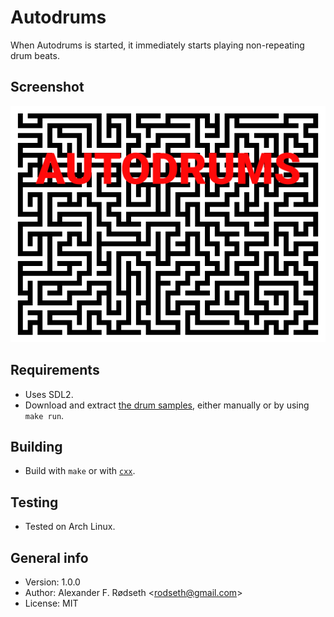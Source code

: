 # Autodrums

When Autodrums is started, it immediately starts playing non-repeating drum beats.

## Screenshot

![keybindings](img/keybindings.png)

## Requirements

* Uses SDL2.
* Download and extract [the drum samples](http://cdn.mos.musicradar.com/audio/samples/musicradar-drum-samples.zip), either manually or by using `make run`.

## Building

* Build with `make` or with [`cxx`](https://github.com/xyproto/cxx).

## Testing

* Tested on Arch Linux.

## General info

* Version: 1.0.0
* Author: Alexander F. Rødseth &lt;rodseth@gmail.com&gt;
* License: MIT
